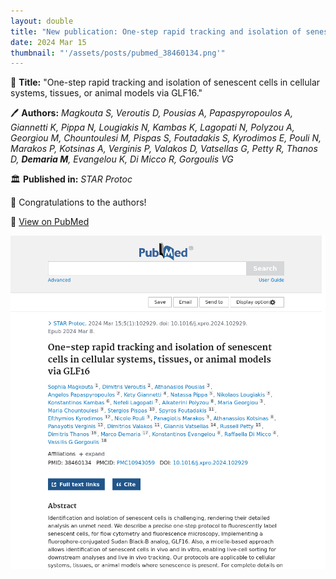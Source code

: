 ```yaml
---
layout: double
title: "New publication: One-step rapid tracking and isolation of senescent cells in cellular systems tissues or animal models via GLF16"
date: 2024 Mar 15
thumbnail: "'/assets/posts/pubmed_38460134.png'"
---
```

📖 <strong>Title:</strong> "One-step rapid tracking and isolation of senescent cells in cellular systems, tissues, or animal models via GLF16."  

🖊️ <strong>Authors:</strong> <em>Magkouta S, Veroutis D, Pousias A, Papaspyropoulos A, Giannetti K, Pippa N, Lougiakis N, Kambas K, Lagopati N, Polyzou A, Georgiou M, Chountoulesi M, Pispas S, Foutadakis S, Kyrodimos E, Pouli N, Marakos P, Kotsinas A, Verginis P, Valakos D, Vatsellas G, Petty R, Thanos D, <strong>Demaria M</strong>, Evangelou K, Di Micco R, Gorgoulis VG</em>  

🏛️ <strong>Published in:</strong> <em>STAR Protoc</em>  

🎉 Congratulations to the authors!  

🔗 <a href="https://pubmed.ncbi.nlm.nih.gov/38460134/">View on PubMed</a>  

![Publication Image](/assets/posts/pubmed_38460134.png)
